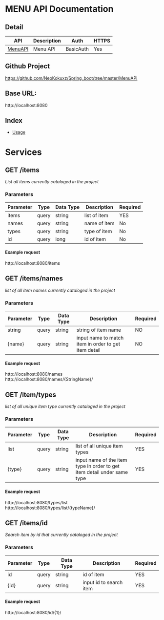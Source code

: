 # MENU API Documentation

## Detail
API | Description | Auth | HTTPS |
|---|---|---|---|
| [MenuAPI](https://github.com/NeoKokuxz/Spring_boot/tree/master/MenuAPI) | Menu API | BasicAuth | Yes |

## Github Project
https://github.com/NeoKokuxz/Spring_boot/tree/master/MenuAPI

## Base URL:
http://localhost:8080

## Index
* [Usage](#Usage)

# Services

## **GET** /items
*List all items currently cataloged in the project*

### Parameters

Parameter | Type | Data Type | Description | Required
| --- | --- | --- | --- | --- |
| items | query | string | list of item| YES |
| names | query | string | name of item | No |
| types | query | string | type of item | No |
| id | query | long | id of item | No |

#### Example request
http://localhost:8080/items

## **GET** /items/names
*list of all item names currently cataloged in the project*

### Parameters
Parameter | Type | Data Type | Description | Required
| --- | --- | --- | --- | --- |
| string | query | string | string of item name | NO |
| {name} | query | string | input name to match item in order to get item detail | NO |

#### Example request
http://localhost:8080/names <br>
http://localhost:8080/names/{StringName}/

## **GET** /item/types
*list of all unique item type currently cataloged in the project*

### Parameters
Parameter | Type | Data Type | Description | Required
| --- | --- | --- | --- | --- |
| list | query | string | list of all unique item types | YES |
| {type} | query | string | input name of the item type in order to get item detail under same type | YES |

#### Example request
http://localhost:8080/types/list <br>
http://localhost:8080/types/list/{typeName}/


## **GET** /items/id
*Search item by id that currently cataloged in the project*

### Parameters
Parameter | Type | Data Type | Description | Required
| --- | --- | --- | --- | --- |
| id | query | string | id of item | YES |
| {id} | query | string | input id to search item | YES |

#### Example request
http://localhost:8080/id/{1}/
